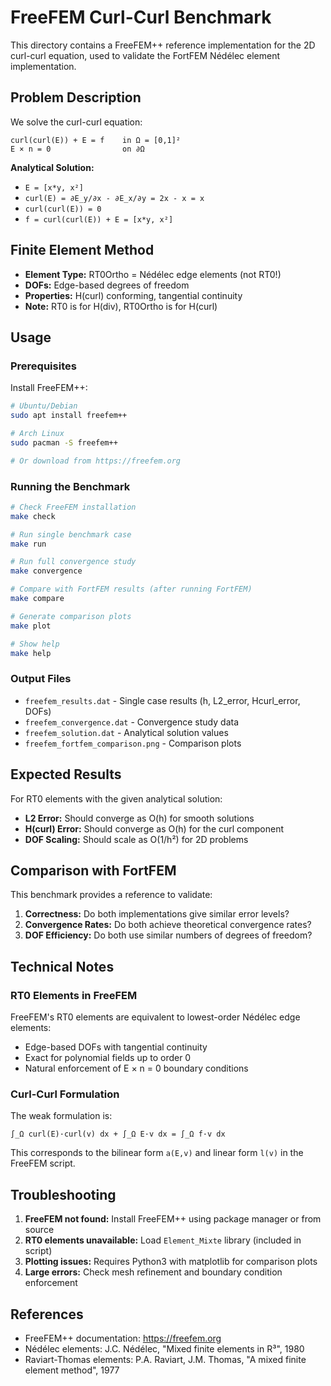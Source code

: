 # FreeFEM Curl-Curl Benchmark

This directory contains a FreeFEM++ reference implementation for the 2D curl-curl equation, used to validate the FortFEM Nédélec element implementation.

## Problem Description

We solve the curl-curl equation:
```
curl(curl(E)) + E = f    in Ω = [0,1]²
E × n = 0                on ∂Ω
```

**Analytical Solution:**
- `E = [x*y, x²]`
- `curl(E) = ∂E_y/∂x - ∂E_x/∂y = 2x - x = x`
- `curl(curl(E)) = 0`
- `f = curl(curl(E)) + E = [x*y, x²]`

## Finite Element Method

- **Element Type:** RT0Ortho = Nédélec edge elements (not RT0!)
- **DOFs:** Edge-based degrees of freedom  
- **Properties:** H(curl) conforming, tangential continuity
- **Note:** RT0 is for H(div), RT0Ortho is for H(curl)

## Usage

### Prerequisites
Install FreeFEM++:
```bash
# Ubuntu/Debian
sudo apt install freefem++

# Arch Linux  
sudo pacman -S freefem++

# Or download from https://freefem.org
```

### Running the Benchmark

```bash
# Check FreeFEM installation
make check

# Run single benchmark case
make run

# Run full convergence study
make convergence

# Compare with FortFEM results (after running FortFEM)
make compare

# Generate comparison plots
make plot

# Show help
make help
```

### Output Files

- `freefem_results.dat` - Single case results (h, L2_error, Hcurl_error, DOFs)
- `freefem_convergence.dat` - Convergence study data
- `freefem_solution.dat` - Analytical solution values
- `freefem_fortfem_comparison.png` - Comparison plots

## Expected Results

For RT0 elements with the given analytical solution:

- **L2 Error:** Should converge as O(h) for smooth solutions
- **H(curl) Error:** Should converge as O(h) for the curl component
- **DOF Scaling:** Should scale as O(1/h²) for 2D problems

## Comparison with FortFEM

This benchmark provides a reference to validate:

1. **Correctness:** Do both implementations give similar error levels?
2. **Convergence Rates:** Do both achieve theoretical convergence rates?
3. **DOF Efficiency:** Do both use similar numbers of degrees of freedom?

## Technical Notes

### RT0 Elements in FreeFEM

FreeFEM's RT0 elements are equivalent to lowest-order Nédélec edge elements:
- Edge-based DOFs with tangential continuity
- Exact for polynomial fields up to order 0
- Natural enforcement of E × n = 0 boundary conditions

### Curl-Curl Formulation

The weak formulation is:
```
∫_Ω curl(E)·curl(v) dx + ∫_Ω E·v dx = ∫_Ω f·v dx
```

This corresponds to the bilinear form `a(E,v)` and linear form `l(v)` in the FreeFEM script.

## Troubleshooting

1. **FreeFEM not found:** Install FreeFEM++ using package manager or from source
2. **RT0 elements unavailable:** Load `Element_Mixte` library (included in script)
3. **Plotting issues:** Requires Python3 with matplotlib for comparison plots
4. **Large errors:** Check mesh refinement and boundary condition enforcement

## References

- FreeFEM++ documentation: https://freefem.org
- Nédélec elements: J.C. Nédélec, "Mixed finite elements in R³", 1980
- Raviart-Thomas elements: P.A. Raviart, J.M. Thomas, "A mixed finite element method", 1977
